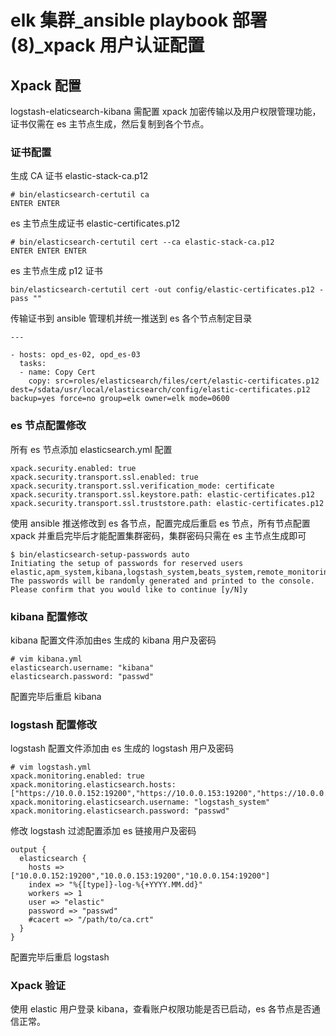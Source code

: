 # elk 集群_ansible playbook 部署(8)_xpack 用户认证配置
## Xpack 配置
logstash-elaticsearch-kibana 需配置 xpack 加密传输以及用户权限管理功能，证书仅需在 es 主节点生成，然后复制到各个节点。
### 证书配置 
生成 CA 证书  elastic-stack-ca.p12
```
# bin/elasticsearch-certutil ca 
ENTER ENTER 
```
es 主节点生成证书  elastic-certificates.p12
```
# bin/elasticsearch-certutil cert --ca elastic-stack-ca.p12
ENTER ENTER ENTER
```
es 主节点生成 p12 证书
```
bin/elasticsearch-certutil cert -out config/elastic-certificates.p12 -pass ""
```
传输证书到 ansible 管理机并统一推送到 es 各个节点制定目录
```
---

- hosts: opd_es-02, opd_es-03
  tasks:
  - name: Copy Cert
    copy: src=roles/elasticsearch/files/cert/elastic-certificates.p12 dest=/sdata/usr/local/elasticsearch/config/elastic-certificates.p12 backup=yes force=no group=elk owner=elk mode=0600
```
### es 节点配置修改
所有 es 节点添加 elasticsearch.yml 配置
```
xpack.security.enabled: true
xpack.security.transport.ssl.enabled: true
xpack.security.transport.ssl.verification_mode: certificate
xpack.security.transport.ssl.keystore.path: elastic-certificates.p12
xpack.security.transport.ssl.truststore.path: elastic-certificates.p12
```
使用 ansible 推送修改到 es 各节点，配置完成后重启 es 节点，所有节点配置 xpack 并重启完毕后才能配置集群密码，集群密码只需在 es 主节点生成即可
```
$ bin/elasticsearch-setup-passwords auto
Initiating the setup of passwords for reserved users elastic,apm_system,kibana,logstash_system,beats_system,remote_monitoring_user.
The passwords will be randomly generated and printed to the console.
Please confirm that you would like to continue [y/N]y
```

### kibana 配置修改
kibana 配置文件添加由es 生成的 kibana 用户及密码
```
# vim kibana.yml
elasticsearch.username: "kibana"
elasticsearch.password: "passwd"
```
配置完毕后重启 kibana

### logstash 配置修改
logstash 配置文件添加由 es 生成的 logstash 用户及密码
```
# vim logstash.yml
xpack.monitoring.enabled: true
xpack.monitoring.elasticsearch.hosts: ["https://10.0.0.152:19200","https://10.0.0.153:19200","https://10.0.0.154:19200"]
xpack.monitoring.elasticsearch.username: "logstash_system"
xpack.monitoring.elasticsearch.password: "passwd"
```
修改 logstash 过滤配置添加 es 链接用户及密码
```
output {
  elasticsearch {
    hosts => ["10.0.0.152:19200","10.0.0.153:19200","10.0.0.154:19200"]
    index => "%{[type]}-log-%{+YYYY.MM.dd}"
    workers => 1
    user => "elastic"
    password => "passwd"
    #cacert => "/path/to/ca.crt"
  }
}
```
配置完毕后重启 logstash

### Xpack 验证
使用 elastic 用户登录 kibana，查看账户权限功能是否已启动，es 各节点是否通信正常。
